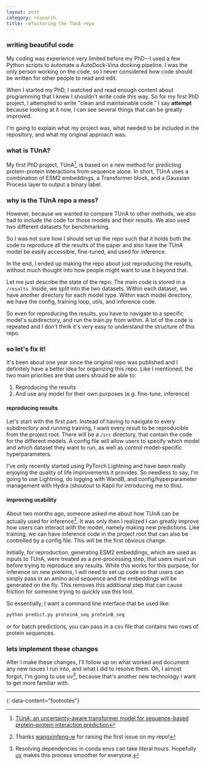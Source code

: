 ```yaml
---
layout: post
category: research
title: refactoring the TUnA repo
---
```


### writing beautiful code
My coding was experience very limited before my PhD--I used a few Python scripts to automate a AutoDock-Vina docking pipeline. I was the only person working on the code, so I never considered how code should be written for other people to read and edit.

When I started my PhD, I watched and read enough content about programming that I knew I shouldn't write code this way. So for my first PhD project, I attempted to write "clean and maintainable code." I say **attempt** because looking at it now, I can see several things that can be greatly improved.

I'm going to explain what my project was, what needed to be included in the repository, and what my original approach was.

### what is TUnA?
My first PhD project, TUnA[^1], is based on a new method for predicting protein-protein interactions from sequence alone. In short, TUnA uses a combination of ESM2 embeddings, a Transformer block, and a Gaussian Process layer to output a binary label.

### why is the TUnA repo a mess?
However, because we wanted to compare TUnA to other methods, we also had to include the code for those models and their results. We also used two different datasets for benchmarking.

So I was not sure how I should set up the repo such that it holds both the code to reproduce all the results of the paper and also have the TUnA model be easily accessible, fine-tuned, and used for inference.

In the end, I ended up making the repo about just reproducing the results, without much thought into how people might want to use it beyond that.

Let me just describe the state of the repo:
The main code is stored in a `/results`. Inside, we split into the two datasets. Within each dataset, we have another directory for each model type. Within each model directory, we have the config, training loop, utils, and inference code.

So even for reproducing the results, you have to navigate to a specific model's subdirectory, and run the train.py from within. A lot of the code is repeated and I don't think it's very easy to understand the structure of this repo.

### so let's fix it!
It's been about one year since the original repo was published and I definitely have a better idea for organizing this repo. Like I mentioned, the two main priorities are that users should be able to:
1. Reproducing the results
2. And use any model for their own purposes (e.g. fine-tune, inference)

#### reproducing results
Let's start with the first part. Instead of having to navigate to every subdirectory and running training, I want every result to be reproducible from the project root. There will be a `/src` directory, that contain the code for the different models. A config file will allow users to specify which model and which dataset they want to run, as well as control model-specific hyperparameters.

I've only recently started using PyTorch Lightning and have been really enjoying the quality of life improvements it provides. So needless to say, I'm going to use Lightning, do logging with WandB, and config/hyperparameter management with Hydra (shoutout to Kapil for introducing me to this). 

#### improving usability
About two months ago, someone asked me about how TUnA can be actually used for inference[^2]. It was only then I realized I can greatly improve how users can interact with the model, namely making new predictions. Like training, we can have inference code in the project root that can also be controlled by a config file. This will be the first obvious change.

Initially, for reproduction, generating ESM2 embeddings, which are used as inputs to TUnA, were treated as a pre-processing step, that users must run before trying to reproduce any results. While this works for this purpose, for inference on new proteins, I will need to set up code so that users can simply pass in an amino acid sequence and the embeddings will be generated on the fly. This removes this additional step that can cause friction for someone trying to quickly use this tool.

So essentially, I want a command line interface that be used like:
```bash
python predict.py proteinA_seq proteinB_seq
```
or for batch predictions, you can pass in a csv file that contains two rows of protein sequences.

### lets implement these changes
After I make these changes, I'll follow up on what worked and document any new issues I run into, and what I did to resolve them. Oh, I almost forgot, I'm going to use uv[^3], because that's another new technology I want to get more familiar with.

---
{: data-content="footnotes"}
[^1]: [TUnA: an uncertainty-aware transformer model for sequence-based protein–protein interaction prediction](https://academic.oup.com/bib/article/25/5/bbae359/7720609)
[^2]: Thanks [wangxinfeng-w](https://github.com/Wang-lab-UCSD/TUnA/issues/1) for raising the first issue on my repo!
[^3]: Resolving dependencies in conda envs can take literal hours. Hopefully [uv](https://docs.astral.sh/uv/) makes this process smoother for everyone.
